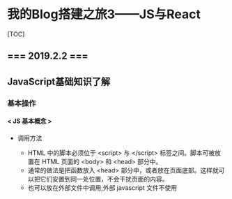 # 我的Blog搭建之旅3——JS与React

[TOC]



## === 2019.2.2 ===

## JavaScript基础知识了解

### 基本操作 

#### < JS 基本概念 >

- 调用方法

  - HTML 中的脚本必须位于 \<script> 与 \</script> 标签之间。脚本可被放置在 HTML 页面的 \<body> 和 \<head> 部分中。
  - 通常的做法是把函数放入 \<head> 部分中，或者放在页面底部。这样就可以把它们安置到同一处位置，不会干扰页面的内容。
  - 也可以放在外部文件中调用,外部 javascript 文件不使用 **<script>** 标签，直接写 javascript 代码。

  ```js
  <script src="myScript.js"></script>
  
  # myScript.js 
  function myFunction()
  {
      document.getElementById("demo").innerHTML="我的第一个 JavaScript 函数";
  ```

- \<script>的语句段写在\<body>语句块中

```javascript
# html语句写在函数中作为html输出流直接输出
document.write("<h1>这是一个标题</h1>");

#onclick事件中的alert函数
<button type="button" onclick="alert('欢迎!')">点我!</button>

#定义函数并调用，利用getElementId获取对象，改变对象的属性
<script>
function myFunction()
{
	x=document.getElementById("demo");  // 找到元素
	x.innerHTML="Hello JavaScript!";    // 改变内容
}
</script>
<button type="button" onclick="myFunction()">点击这里</button>
```

#### < 输出方式 > 

- windows.alert( )：页面警告
- document.write( )：写入整个文档
- document.getElementId( ).innerHTML = ...：修改某个元素
- console.log( )：写到控制台调试

#### < 语法 >

这里只记录不一样的

- 注释用 // 和 /* */
- 需要使用；分割语句
- === 表示“绝对相等”，指值和类型都要相同

```js
var x = "John";              
var y = new String("John");
(x === y) // 结果为 false，因为 x 是字符串，y 是对象
```

- if else | switch case | for | while 语法类C

- 同时for语法支持迭代器操作，即支持for in：

  ```js
  var x;
  var person={fname:"John",lname:"Doe",age:25}; 
   
  for (x in person)  // x 为属性名
  {
      txt=txt + person[x];
  }
  ```

- 标签引用？？？

- 发现了一种奇怪的语法：

```js
//模板
const condition = condition1
let obj = {
  'condition1' : () => { ... },
  'condition2' : () => { ... },
  'condition3' : () => { ... },
}
obj[condition]()

//实例：
const condition = 2
let obj = {
  '1' : () => { document.write(1) },
  '2' : () => { document.write(2) },
  '3' : () => { document.write(3) },
}

obj[condition]()
```

#### < 错误处理 >

直接上示例吧

```js
<body>
<p>不管输入是否正确，输入框都会再输入后清空。</p>
<p>请输入 5 ~ 10 之间的数字：</p>

<input id="demo" type="text">
<button type="button" onclick="myFunction()">点我</button>

<p id="p01"></p>

<script>
function myFunction() {
  var message, x;
  message = document.getElementById("p01");
  message.innerHTML = "";
  x = document.getElementById("demo").value;
  try { 
    if(x == "") throw "值是空的";
    if(isNaN(x)) throw "值不是一个数字";
    x = Number(x);
    if(x > 10) throw "太大";
    if(x < 5) throw "太小";
  }
  catch(err) {
    message.innerHTML = "错误: " + err + ".";
  }
  finally {
    document.getElementById("demo").value = "";
  }
}
</script>

</body>
```

### 变量与对象

#### < 数据类型 >

- 在 JavaScript 中有 5 种不同的数据类型：

  - string
  - number
  - boolean
  - object
  - function

  3 种对象类型：

  - Object
  - Date
  - Array

  2 个不包含任何值的数据类型：

  - null
  - undefined

- 对象字面量（Object）对应于字典

  - 创建：var person={firstname:"John", lastname:"Doe", id:5566};
  - 寻址方式：
    - 成员：name=person.lastname;
    - 索引：name=person["lastname"];
  - 对象的成员可以是一个方法，比如：

  ```js
  <script>
  var person = {
      firstName: "John",
      lastName : "Doe",
      id : 5566,
      fullName : function() 
  	{
         return this.firstName + " " + this.lastName;
      }
  };
  document.getElementById("demo").innerHTML = person.fullName();
  </script>
  ```

  

- 数组字面量（Array）对应于数组

  - 创建：var a = new Array( ) ; var a = new Array(1,2,3);var a = [1,2,3]
  - 常用方法：
    - 符合条件的元素/undefined = Array.find(function)

- 字符串变量：

  - txt.length
  - 还有好多方法可见：http://www.runoob.com/jsref/jsref-obj-string.html
  - 字符串可加

#### < 类型常用函数 >

- **Number：**
  - num.toString()：直接转换为String类型
- **String**：
  - str.index("w")
  - str.split(' ')

- **Array：**
  - map（后面有细讲）
  - push：添加元素 newLength =Array.push(item1,item2.....)
  - array.concat([4,5])
  - array.join('-')
  - pop()
  - reverse()
- **Object:**





- new func(…)：以func为构造函数构造了一个对象

  

#### < 类型转换 >

| 数据类型 | 转换为他                                 |
| -------- | ---------------------------------------- |
| String   | String(x) 或者.toString                  |
| Number   | Number(s) 无法识别返回NaN，空字符串返回0 |

更多的类型转换参考：http://www.runoob.com/js/js-type-conversion.html

#### < Details >

- 创建变量时需要声明创建变量为 **var**，未初始化的变量将被定义为undefined。
- 变量为动态类型，这意味着可以赋值为不同类型，查看变量类型：typeof（没有括号）
- 创建变量可以直接赋值，因为是动态类型；也可以利用new来声明类型，如：var carname=new String ; 

#### < 作用域 >

- 变量有全局作用域和局部作用域，全局作用域变量可以由delete删除
- let关键字：let声明的变量只在块级作用域中生效

#### < 事件 >

什么是事件：就是当页面发生某些变化的时候进行的动作

- 常见的HTML事件：

  | 事件        | 描述                         |
  | :---------- | :--------------------------- |
  | onchange    | HTML 元素改变                |
  | onclick     | 用户点击 HTML 元素           |
  | onmouseover | 用户在一个HTML元素上移动鼠标 |
  | onmouseout  | 用户从一个HTML元素上移开鼠标 |
  | onkeydown   | 用户按下键盘按键             |
  | onload      | 浏览器已完成页面的加载       |

- 调用方法：\<button id="test" onclick="changeContent()">更换内容\</button>

#### < 正则表达式 >

- 语法 

```js
var patt = /runoob/i
//runoob  是一个正则表达式主体 (用于检索)。i  是一个修饰符 (搜索不区分大小写)。
```

- 方法 
  - search既可以接受正则表达式也可以接受字符串，返回匹配的起始位置

  - replace替换正则表达式为第二个参数，返回替换后的字符串。注意⚠️：**不是原地替换！原字符串不变！**

  - test检测时候可以匹配

  ```js
  var str = "Visit Runoob!"; 
  var n = str.search(/Runoob/i);
  // 输出为6
  
  var str = document.getElementById("demo").innerHTML; 
  var txt = str.replace("Microsoft","Runoob");
  
  
  var patt = /e/;
  patt.test("The best things in life are free!");
  //输出为True
  //或者直接这样子
  var patt = /e/;
  patt.test("The best things in life are free!");
  ```

### JS中其他奇奇怪怪的东西

- 变量提升：

  - JavaScript 中，函数及变量的声明都将被提升到函数的最顶部。JavaScript 中，变量可以在使用后声明，也就是变量可以先使用再声明。
  - JavaScript 只有声明的变量会提升，初始化的不会。
  - 所以推荐直接在顶部定义所有的变量

- 严格模式 ……

  限制了一大堆东西，用“use strict”来声明

- 赋值都是引用

#### < this >

绑定规则：

1. new的时候绑定到new的对象
2. 使用 . 成员调用的时候绑定到调用的对象
3. 什么都没有指向全局global

- 在某个对象的方法中，this代表这个对象
- 在事件中，表示接受这个事件的元素
- 其他都表示一个全局的对象，在浏览器中就是window对象
- 可以使用call或者apply操作调用其他的对象

#### < 箭头函数表达式 >

- 这是ES6中声明函数的一种方式，直接粘过来吧

**1、()=>this.tick()**

**()=>this.tick()** 是 ES6 中声明函数的一种方式，叫做箭头函数表达式，引入箭头函数有两个方面的作用：更简短的函数并且不绑定 this。

```
var f = ([参数]) => 表达式（单一）
// 等价于以下写法
var f = function([参数]){
   return 表达式;
}
```

箭头函数的基本语法如下：

```
(参数1, 参数2, …, 参数N) => { 函数声明 }
(参数1, 参数2, …, 参数N) => 表达式（单一）
//相当于：(参数1, 参数2, …, 参数N) =>{ return 表达式; }

// 当只有一个参数时，圆括号是可选的：
(单一参数) => {函数声明}
单一参数 => {函数声明}

// 没有参数的函数应该写成一对圆括号。
() => {函数声明}
```

根据以上概念，尝试将 setInterval 中调用 tick() 的方式改为通常声明方式：

```
this.timerID = setInterval(function(){
    return this.tick();
  },1000
);
```

但是会报错，tick() 不是一个方法。

**2、this.tick()**

this.tick() 中的 this 指代的是 function，而不是我们想要的指代所在的组件类 Clock，所以我们要想办法让 this 能被正常指代。这里我们采用围魏救赵的办法:

```
let that = this;
this.timerID = setInterval(function () {
  return that.tick();
},1000);
```

在闭包函数的外部先用 that 引用组件 Clock 中挂载组件方法 componentDidMount() 中 this 的值，然后在 setInterval 中闭包函数中使用that，that 无法找到声明，就会根据作用域链去上级（上次层）中继承 that，也就是我们引用的组件类 Clock 中的 this。

到此为止，将 () => this.tick()等价代换为了我们熟悉的形式。

#### < 在字符串中使用变量 >

- 这个问题是在项目中看到了一行代码不太懂，所以搜了一下

  ```React
  <Link to={`/roster/${p.number}`}>{p.name}</Link>
  ```

  **``** 的作用是代替字符串，这样子可以通过**${变量}**，从而在字符串中引用变量

### 常用操作

#### < 表单验证 >

- 我们可以利用JS中函数的返回值来判定这个表单是否符合要求

```js
function validateForm() {
    //获取form表单中的fname元素的value
    var x = document.forms["myForm"]["fname"].value;
    if (x == null || x == "") {
        alert("需要输入名字。");
        return false;
    }
}
```

```html
<form name="myForm" action="demo_form.php" onsubmit="return validateForm()" method="post">
名字: <input type="text" name="fname">
<input type="submit" value="提交">
</form>
```

- 也可以利用input的自带属性如下

  | 属性     | 描述                     |
  | -------- | ------------------------ |
  | disabled | 规定输入的元素不可用     |
  | max      | 规定输入元素的最大值     |
  | min      | 规定输入元素的最小值     |
  | pattern  | 规定输入元素值的模式     |
  | required | 规定输入元素字段是必需的 |
  | type     | 规定输入元素的类型       |

- 也可以使用JS提供的API来进行验证：http://www.runoob.com/js/js-validation-api.html

#### < 常用函数 >

- number = parseInt(string, radix)：string =》int http://www.w3school.com.cn/js/jsref_parseInt.asp

在家里懒了这么多天了啥也没学习，要开始学习了！

- call，apply，bind：用来改变this的指向：http://www.runoob.com/w3cnote/js-call-apply-bind.html

  三者的不同在于参数和返回值不一样

- setTimeout(function(){…}, 1000)：1s后执行函数，时间的单位是ms

#### < JSON >

一种按照特定格式传递数据或者文本的语句

- 数据为 键/值 对。
- 数据由逗号分隔。
- 大括号保存对象
- 方括号保存数组

意思就是类python的语法啦，然后可以使用列表和字典嵌套组合

#### < 代码规范 >

- 驼峰命名法：第一个字母消息，按单词大写
- 运算符之间添加空格
- 

## React 知识点

### 安装环境

- 安装Node.js——什么是Node.js：简单的说 Node.js 就是运行在服务端的 JavaScript。（不理解ing）

```
	•	Node.js v10.15.1 to /usr/local/bin/node
	•	npm v6.4.1 to /usr/local/bin/npm
```

- 创建你的react项目：

  ```shell
  # 这条语句要执行蛮久的。。
  npx create-react-app my-app
  cd my-app
  npm start
  ```

  - *npm* 是 JavaScript 世界的包管理工具,并且是 Node.js 平台的默认包管理工具。通过 *npm* 可以安装、共享、分发代码,管理项目依赖关系。

- 运行成功之后可以看到画面如下：http://localhost:3000/

![image-20190202075317222](https://ws1.sinaimg.cn/large/006tNc79gy1fzrqwkm6o8j30ju0lu0tc.jpg)

#### < npm >

- 首先我们明确的一点是，npm是一个包的管理器。类似于Python，做前端也需要很多很多的包，所以类似于Python的conda，Node.js我们使用npm下载包

- 一般你的 Node.js 项目文件夹里会有一个`package.json`，`npm install`的时候 npm 就会到里面去找需要的函数库，也就是依赖。 
  例如`package.json`里有一段

  ```
  "dependencies": {
      "express": "^4.15.4",
      "body-parser": "^1.17.2"
  },
  ```

  那么`npm install`的时候 npm 就会去下载这两个东西。

  而`npm install 某个包`这个是不同的，这个是指定了下载某个包，它就不会去`package.json`里面找，而是直接下载下来。

  如果是`npm install -save 某个包`，这个不但会下载这个包，还会在`package.json`里记录下来，那么你把代码共享给别人的时候，别人就能通过`package.json`了解你这个项目用了什么包，并通过`npm install`自动安装

  - 所以，我们下载完别人的源码之后，cd 进去使用`npm install`就可以安装package.json里的依赖包了。



### React基本知识

- 继承React.Component，成为React组件类，接受一个props的参数。这个类其实就是html中的一个元素。

- 通过render方法返回，返回的内容就是一个html。render的意思是渲染，所以我们在render中加入渲染的内容，如果没有特殊要求就直接return即可。

- props指这个类的所有属性的集合的一个对象，通过成员调用

- 还有一个render是ReactDOM.render,他接受两个参数，前面的元素渲染（填充）到后面的组件当中去。

  ```react
  ReactDOM.render(
    <Game />,
    document.getElementById('root')
  );
  ```

  

- 可以通过constructor方法进行一些设置，但是必须调用super（）获取this指针

- **当你遇到需要同时获取多个子组件数据，或者两个组件之间需要相互通讯的情况时，把子组件的 state 数据提升至其共同的父组件当中保存。之后父组件可以通过 props 将状态数据传递到子组件当中。这样应用当中的状态数据就能够更方便地交流共享了。**

- 设置props的默认值：

  ```react
  类.defaultProps = state的值
  ```

  

- 自定义一个组件：

  ```react
  class HelloMessage extends React.Component {
    render() {
      return <h1>Hello World!</h1>;
    }
  }
  
  {/* 以上为类的声明，也可以通过一个函数的方式定义。两者的作用是一样的。*/}
  
  function HelloMessage(props) {
      return <h1>Hello World!</h1>;
  }
  {/* 两者的区别在于如果只是简单的返回一个值不需要处理的话用函数即可 */}
  {/* 以下为创建一个组件  */}
  
  const element = <HelloMessage /> 
  ```

  - 原生 HTML 元素名以小写字母开头，而自定义的 React 类名以大写字母开头，比如 HelloMessage 不能写成 helloMessage。
  - 还需要注意的是，参数的传递在函数中直接使用props就可以获得，而在类中需要使用this.props

- 每当 `this.setState` 方法被触发时，组件都会开始准备更新，React 通过比较状态的变化来更新组件当中跟随数据改变了的内容。

#### < constructor方法 >

- **React 把组件看成是一个状态机（State Machines）。通过与用户的交互，实现不同状态，然后渲染 UI，让用户界面和数据保持一致。**

  **React 里，只需更新组件的 state，然后根据新的 state 重新渲染用户界面（不要操作 DOM）。**

- 第一句肯定是super( )或者super(props)，这样子才可以获取到this指针。

- 后面是对状态的定义，可以理解为在constructor中定义类的成员。定义方法如下：

  ```react
  this.state = {
      date: new Date(),
  };
  {/* 在这里state是一个JS中的对象（Object）数据结构，一般来说我们用this.state保存状态机的状态*/}
  ```

  

#### < React 组件的生命周期 >

```react
class Clock extends React.Component {
  //constructor方法定义成员
  constructor(props) {
    super(props);
    this.state = {date: new Date()};
  }
 
  componentDidMount() {
    this.timerID = setInterval(
      () => this.tick(),
      1000
    );
  }
 
  componentWillUnmount() {
    clearInterval(this.timerID);
  }
 
  //这是自定义的函数，通过setState方法来改变成员的状态
  tick() {
    this.setState({
      date: new Date()
    });
  }
  
  //render的作用是渲染返回值  
  render() {
    return (
      <div>
        <h1>Hello, world!</h1>
        <h2>现在是 {this.state.date.toLocaleTimeString()}.</h2>
      </div>
    );
  }
}

//这是主函数
ReactDOM.render(
  <Clock />,
  document.getElementById('example')
);
```



**实例解析：**

**componentDidMount()** 与 **componentWillUnmount()** 方法被称作生命周期钩子。

在组件输出到 DOM 后会执行 **componentDidMount()** 钩子，我们就可以在这个钩子上设置一个定时器。

this.timerID 为定时器的 ID，我们可以在 **componentWillUnmount()** 钩子中卸载定时器。

**代码执行顺序：**

1. 当 `<Clock />` 被传递给 `ReactDOM.render()` 时，React 调用 `Clock` 组件的构造函数。 由于 `Clock` 需要显示当前时间，所以使用包含当前时间的对象来初始化 `this.state` 。 我们稍后会更新此状态。
2. React 然后调用 `Clock` 组件的 `render()` 方法。这是 React 了解屏幕上应该显示什么内容，然后 React 更新 DOM 以匹配 `Clock` 的渲染输出。
3. 当 `Clock` 的输出插入到 DOM 中时，React 调用 `componentDidMount()` 生命周期钩子。 在其中，`Clock`组件要求浏览器设置一个定时器，每秒钟调用一次 `tick()`。
4. 浏览器每秒钟调用 `tick()` 方法。 在其中，`Clock` 组件通过使用包含当前时间的对象调用 `setState()` 来调度UI更新。 通过调用 `setState()` ，React 知道状态已经改变，并再次调用 `render()` 方法来确定屏幕上应当显示什么。 这一次，`render()` 方法中的 `this.state.date` 将不同，所以渲染输出将包含更新的时间，并相应地更新 DOM。
5. 一旦 `Clock` 组件被从 DOM 中移除，React 会调用 `componentWillUnmount()` 这个钩子函数，定时器也就会被清除。

**生命周期：**

一个react组件  :  consturctor ==>  render  ==>  通过ReactDOM.render输出到浏览器上  ==>  浏览器执行compoentDidMount方法  ==> 移除时调用 compoentWillUnmount



#### < 常用函数 >

- this.timerID = setInterval( function, time)：设置多长时间执行一次这个函数
- clearInterval( this.timerID )：清除定时状态
- this.setState( Object )：设置state

#### < 什么是DOM >

- DOM节点：每个< > 都算是一个节点，所有的节点构成一个节点树。

  ![image-20190211165012814](https://ws3.sinaimg.cn/large/006tNc79ly1g02l00sxgkj30f807dmxf.jpg)

- HTML DOM对象：我们通过document.getElementById方法获取一个DOM对象，然后通过对象的innerHTML属性获取对象里面的文本

  - 相同的，获取对象的方法还有getElementsByTagName,getElementsByClassName，分别是通过元素的名称和类的名称检索。他们返回的是一个数组。

```html
<script>
x=document.getElementById("intro");
document.write("<p>段落的文本为: " + x.innerHTML + "</p>");
</script>
```

#### < React中的JSX >

JSX是一种是用在React中的JS的扩展语法。他可以直接给变量赋值以HTML元素的形式，进而利用render渲染到某html元素中。每一个html组件会被当成一个元素看待进行赋值或者运算。

- 使用{ }嵌入JS的表达式，包括数组，运算式，变量等等
- 注释的话使用{/\*注释\*/ }的形式写

### React Router

参考博客：https://segmentfault.com/a/1190000010174260

#### < App > —— 囊括一切的人啊！

- `路由器组件无法接受两个及以上的子元素。基于这种限制的存在，创建一个`\<App\>`组件来渲染应用其余部分是一个有效的方法`，所以我们一般使用\<App\>这种方式来囊括整个网页架构，当然你起别的名字也行

```react
import { BrowserRouter } from 'react-router-dom'
ReactDOM.render((
  <BrowserRouter>
    <App />
  </BrowserRouter>
), document.getElementById('root'))
```

```react
//这里使用的是JS中的箭头函数表达式
const App = () => (
  <div>
    <Header />
    <Main />
  </div>
)
//定义成类也是可以的，函数也是可以的
class App extends Component {
	render(){
		return(
			<div>
			  <Header />
			  <Main />
			</div>
			);
	}
}
```

#### < Router > 与 < Switch > —— 创建自己的路由吧！

```react
<Switch>
  <Route exact path='/' component={Home}/>
  {/* both /roster and /roster/:number begin with /roster */}
  <Route path='/roster' component={Roster}/>
  <Route path='/schedule' component={Schedule}/>
</Switch>
```

- 我们使用Switch包裹所有的Router，< Switch >会遍历自身的子元素（即路由）并对第一个匹配当前路径的元素进行渲染。

- < Router > 接受两个参数和一个可选项：

  - path 表示路径名，同时path支持**嵌套路由**

  ```react
  //这样子将‘/roster’与‘/roster/6’的情况分开
  <Route exact path='/roster' component={FullRoster}/>
  //这里将number作为一个参数储存在 props.match.params.number 中并传入Player类中，需要注意的是储存的值为一个string
  <Route path='/roster/:number' component={Player}/>
  ```

  如'/roster/:number'中`:number`这种写法意味着/roster/后的路径名将会被获取并存在`props.match.params.number`中。例如，路径名'/roster/6'会获取到一个对象：

  - component 表示需要渲染的类
  - exact 可选项加在path之前表示完全匹配，比如：

  ```react
  <Route path='/roster'/>
  // 当路径名为'/'时, path不匹配
  // 当路径名为'/roster'或'/roster/2'时, path匹配
  // 当你只想匹配'/roster'时，你需要使用"exact"参数
  // 则路由仅匹配'/roster'而不会匹配'/roster/2'
  <Route exact path='/roster'/>
  ```

- 现在我们做到了将所有的路径名分散到不同的组件上去了，当我们访问不同的路径的时候我们就会渲染不同的组件，下一步就是补充所有的组件即可。

#### < Link > —— 重新渲染组件但不刷新页面n

- 现在，我们应用需要在各个页面间切换。如果使用锚点元素（就是）实现，在每次点击时页面将被重新加载。React Router提供了\<Link>组件用来避免这种状况的发生。当你点击\<Link>时，URL会更新，组件会被重新渲染，但是页面不会重新加载。这个组件简直就是为导航栏设计的哈哈哈哈哈，这是我的理解。

- 为什么说是部分改变呢，因为其实每一个Link都是与一个Route对应的。像这里的Header就是一个Link控件，控制的就是Main中渲染的东西。我们点击Header中的Link时

  - 首先会改变URL
  - 然后改变Route中的东西

  进而完成页面跳转。

  所以我们需要做的就是定义好每个 Route组件 == URL == 对应的组件之间的关系。写好component内的内容，需要跳转的时候加一个Link to就可以了

```react
const Main = () => (
  <main>
    <Switch>
      <Route exact path='/' component={Home}/>
      <Route path='/roster' component={Roster}/>
      <Route path='/schedule' component={Schedule}/>
    </Switch>
  </main>
)

// The Header creates links that can be used to navigate
// between routes.
const Header = () => (
  <header>
    <nav>
      <ul>
        <li><Link to='/'>Home</Link></li>
        <li><Link to='/roster'>Roster</Link></li>
        <li><Link to='/schedule'>Schedule</Link></li>
      </ul>
    </nav>
  </header>
)

function App(){
	return(
		  <div>
		    <Header />
		    <Main />
		  </div>
		);
}
```

### fetch —— 数据请求

之前我用的是Ajax进行数据请求诶，看起来react内置有**fetch**函数自己搞定了哈哈哈用一下试一下，此处参考博客：https://segmentfault.com/a/1190000015049343

#### < 用例 >

```react
import React, {Component} from 'react'

class RequestView extends Component {
  constructor(props) {
    super(props)
    this.state = {users: []}
    this.handleClick = this.handleClick.bind(this)
  }
    
  //可以看出fetch通常用在事件处理中向后台交互的作用
  handleClick() {
    fetch(
      'https://www.easy-mock.com/mock/59801fd8a1d30433d84f198c/example/user/all'
    )
      .then(res => res.json())
      .then(data => {
        console.log(data)
        this.setState({users: data})
      })
      .catch(e => console.log('错误:', e))
  }

  render() {
    return (
      <div>
        <input type="button" value="点击 http-get 方式获取数据" onClickCapture={this.handleClick} />
        <ul>
          {this.state.users &&
            this.state.users.map((item, index) => (
              <li key={index.toString()}>{item.name}</li>
            ))}
        </ul>
      </div>
    )
  }
}
```

#### < 使用方式 >

- fetch( url [, init])：url表示要请求的资源，init包含可选的request设置选项
- .then(res => res.json())：返回一个json
- .then(data => {具体函数})：进行具体的数据处理
- .catch(e => 报错处理)

### 一个React的实例解释

先上代码：

```react
import React, { Component } from 'react';
import Home from './Home';
import { NavLink } from 'react-router-dom';
import '../css/blog.css';

class Blog extends Component {
    constructor (props) {
        super(props);
        this.state = {
            isLoading : true,
            contacts : []
        }
    }
    componentDidMount () {
        this.fetchData();
    }

    fetchData () {
        fetch("http://localhost:8000/api/v1/article")
        .then(response => response.json())
        .then(parsedJSON => parsedJSON.results.map(article => (
            {
                title : `${article.title}`,
                author : `${article.author}`,
                pub_date : `${article.pub_date}`,
                context : `${article.context}`
        }
        )))
        .then(contacts => this.setState(
            {
                contacts,
                isLoading : false
            }
        ))
        .catch(error => console.log('Failed to parsed', error))

    }
    render () {
        const {isLoading, contacts} = this.state;
        return (
            <div>
                {
                    !isLoading ? contacts.map(contact => {
                        const {title, author, pub_date, context} = contact;
                        return(
                              <Home />,
                              <div className="list-group">
                                <ul key={pub_date} className="article">
                                    <NavLink to="/detail">
                                        <li className="fas fa-book-open list-group-item list-group-item-action flex-column align-items-start activ">  {title}</li>
                                    </NavLink>
                                    <li className="list-group-item list-group-item-action flex-column align-items-start activ">{author} | {pub_date}</li>
                                    <li className="list-group-item list-group-item-action flex-column align-items-start activ">{context}</li>
                                </ul>
                              </div>);
                    }) : null
                }
            </div>
            );
    }
    }

export default Blog;

```

这个实例比较好的解释了一个React组件的构建

- **constructor**

  constructor的state中有两个成员：**contacts**、**isLoading** 分别用于表示从服务器中接受的内容和是否正在加载，用于处理渲染的时机。

- **fetch**

  首先需要知道的是我们使用 **componentDidMount** 说明了 fetchData 的时机应当是页面加载的时候就 fetch 而不需要什么事件发生。fetchData的过程我们需要好好捋一下

  1. **请求后台**

  ```
  fetch("http://localhost:8000/api/v1/article")
  ```

  这一句的作用是请求后端返回一个需要的内容，我们可以通过访问**localhost：8000** 的Rest-framework后台来看到返回了什么：

  ```http
  HTTP 200 OK
  Allow: GET, POST, HEAD, OPTIONS
  Content-Type: application/json
  Vary: Accept
  
  {
      "count": 1,
      "next": null,
      "previous": null,
      "results": [
          {
              "id": 2,
              "title": "初始文章",
              "author": "张云哲",
              "pub_date": "2019-02-18T11:25:00+08:00",
              "context": "lalalalalal"
          }
      ]
  }
  ```

  可以看出返回的是一个RESTful包装过的格式的json，只不过是字符串形式而已。

  2. **解析JSON**

  ```
  .then(response => response.json())
  ```

  正因为我们接受服务器返回的的其实是一个字符串而不是直接的JSON，所以我们需要加上解析的步骤。

  更重要的是理解 **fetch.then** + **=>（箭头表达式）**的组合是什么意思：

  - fetch.then 会将上面一层的产生的值传递到下面一层的then中作为参数
  - 箭头表达式用一个变量（在这里是**response**变量）代替了上一层fetch传下来的这个值，进而进行表达式求值或者运行函数。
  - 所以参数传递的过程是 **fetch的结果  =>   response  => 函数求值  =>  传入下一层then**

  所以这一步我们获取到了json格式的返回值：

  ```json
  {
      "count": 1,
      "next": null,
      "previous": null,
      "results": [
          {
              "id": 2,
              "title": "初始文章",
              "author": "张云哲",
              "pub_date": "2019-02-18T11:25:00+08:00",
              "context": "lalalalalal"
          }
      ]
  }
  ```

  3. **信息处理**

  ```react
  .then(parsedJSON => parsedJSON.results.map(article => (
              {
                  title : `${article.title}`,
                  author : `${article.author}`,
                  pub_date : `${article.pub_date}`,
                  context : `${article.context}`
          }
          )))
  ```

  这一步看起来有一些复杂，我们一点一点来看

  - 首先按照上面说的**parsedJSON**就是我们上面获取到的json，然后我们获取他的result，即：

    ```
    [
            {
                "id": 2,
                "title": "初始文章",
                "author": "张云哲",
                "pub_date": "2019-02-18T11:25:00+08:00",
                "context": "lalalalalal"
            }
        ]
    ```

  - 然后我们对这个Array类型做**map**操作。同样的，map操作也是Array类型一个很重要的操作

  #### < map 函数>

  ​	map函数的语法如下

  - ```
    array.map(function(currentValue,index,arr), thisValue)
    ```

    | 参数                                | 描述                                                         |
    | ----------------------------------- | ------------------------------------------------------------ |
    | *function(currentValue, index,arr)* | 必须。函数，数组中的每个元素都会执行这个函数 函数参数: 参数描述*currentValue*必须。当前元素的值*index*可选。当前元素的索引值*arr*可选。当前元素属于的数组对象 |
    | *thisValue*                         | 可选。对象作为该执行回调时使用，传递给函数，用作 "this" 的值。 如果省略了 thisValue，或者传入 null、undefined，那么回调函数的 this 为全局对象。 |

    如果与  **=>**  结合就会变成：

    ```
    array.map((cuurentValue [,index,arr]) => (
    	直接返回的表达式
    ))
    ```

    所以上面这个操作我们获取到的是一个这样子的 **JS** 对象

    ```JS
    {
    	title: "初始文章",
        author: "张云哲",
        pub_date: "2019-02-18T11:25:00+08:00",
        context: "lalalalalal"
    }
    ```

  4. **设置状态**

     ```REACT
     .then(contacts => this.setState(
                 {
                     contacts,
                     isLoading : false
                 }
             ))
     ```

     最后我们将获取到的信息传入**contacts**成员中保存下来，设置isLoading=false表示加载完毕，然后我们就可以利用contacts中的对象进行处理了

- **render**

  相比之下render就简单多了，首先判定是否加载完毕。如果加载完毕的话就渲染刚才获取的元素到html中去，OK

### React 的常用函数或组件

1. **refs**：就是在render的某个HTML组件上放置一个类似于id的东西，然后React可以通过refs获取到这个组件

   ```react
   //通过属性标示
   <input ref="myInput" />
   //通过成员调用
   value = this.refs.myInput.value
   ```

   

###React中的参数传递过程

我们都知道的是React通过props传递参数，每个子组件都可以通过this.props接受父组件传递来的参数。简单的变量传递容易理解，但是函数的传递就不好理解了，需要我们细细研究一下。

#### < 父子组件传递流程 >

- 传递对象的时候，只需要在父组件中添加属性，子组件中使用this.props.object获取就可以了
- 传递回调函数的时候，一般的流程是：
  - 在父组件中定义好回调函数，bind(this)，作为参数传递给子组件（不需要加括号哦）
  - 在子组件中需要的地方直接调用即可，使用this.props.function(params)
  - 如果需要使用onClink，则定义一个handleClick函数，bind(this)，在handleClick中调用父组件的函数

- 一个实例：

```React
//父组件中
 constructor (props) {
        super(props);

        //初始任务列表
        this.state = {
            list: [],
            finished: 0
        };
    }

//添加新任务，在组件中以props的形式传递给子组件
addTask (newitem) {
    var allTask = this.state.list;
    allTask.push(newitem);
    this.setState({
        list: allTask
    });
}
render(){
    //...
    <Dialog addNewTask={this.addTask.bind(this)} nums={this.state.list.length}/>
}


//子组件中
constructor (props) {
		super(props);
		this.handleClick = this.handleClick.bind(this);
	}

	handleClick () {
		var len = this.props.nums;
		var newid = len > 0 ? len : 0;
		var value = this.refs.myText.value;
		if (value !== '') {
			var obj = {
				id: newid,
				name: value,
				status: 0
			};
			this.refs.myText.value = '';
			this.props.addNewTask(obj);
		}
	}

	render () {
		return (
			//...
			<input type="button" value="保存任务" onClick={this.handleClick}/>		
		);
	}
}
```

我们发现，在传递参数的时候，父组件的this.addTask后面加上了bind（this），而且子组件在constructor中也声明了this.handleClick.bind(this)。那么**bind(this)**究竟有什么魔力呢？

#### < 理解  .bind(this) >

this与bind的用法我们上面都说过了，简单来说

- **this**被一个对象的方法调用就是指这个对象，其他形式就会变成全局变量（window之类的）。this的具体指代要看调用他的环境而不是定义时的函数。

- function.bind(obj)的含义就是将function中的所有this对象指向obj，返回一个修改后的函数

- 一个常见的this使用的面试题是这样子的：

  ```JS
  class Cat {
       sayThis () {
       console.log(this); // 这里的 `this` 指向谁？
        }
  
       exec (cb) {
       cb();
        }
  
       render () {
       this.exec(this.sayThis);
        }
  }
  const tom = new Cat();
  tom.render(); // 输出结果是什么？
  
  ```

  简单来说只要一个函数作为回调函数传递给了另一个变量（或者作为函数的参数），那么他的this中的原始含义就会丢失。在这里exec( )就是一个回调函数调用了sayThis，所以this不再指向cat对象而是指向windows或者undefined。

  所以传递参数需要bind(this)的原因也就呼之欲出了

- 因为在父子组件传递的过程中，父组件的addTask函数被赋给了对象addTask传递给子组件调用，是作为回调函数使用的，所以需要bind(this)；

- onClick的过程其实也是吧handleClick作为回调函数使用的一个过程，所以也需要bind(this)



